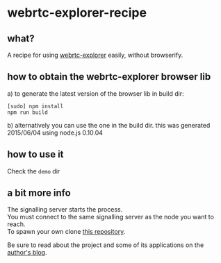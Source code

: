 # webrtc-explorer-recipe



## what?

A recipe for using [webrtc-explorer](https://github.com/diasdavid/webrtc-explorer) easily,
without browserify.



## how to obtain the webrtc-explorer browser lib

a) to generate the latest version of the browser lib in build dir:

	[sudo] npm install
	npm run build


b) alternatively you can use the one in the build dir.
this was generated 2015/06/04 using node.js 0.10.04



## how to use it

Check the `demo` dir



## a bit more info

The signalling server starts the process.  
You must connect to the same signalling server as the node you want to reach.  
To spawn your own clone [this repository](https://github.com/diasdavid/webrtc-explorer-signalling-server).

Be sure to read about the project and some of its applications on the [author's blog](http://blog.daviddias.me/2015/03/22/enter-webrtc-explorer).
